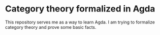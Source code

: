# Category theory formalized in Agda

This repository serves me as a way to learn Agda.
I am trying to formalize category theory and prove some basic facts.
